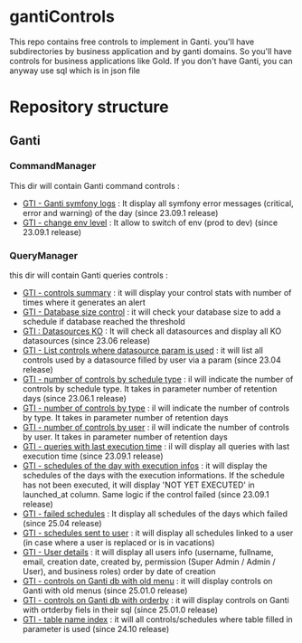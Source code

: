 # gantiControls
This repo contains free controls to implement in Ganti. you'll have subdirectories by business application and by ganti domains.
So you'll have controls for business applications like Gold.
If you don't have Ganti, you can anyway use sql which is in json file

# Repository structure
## Ganti
### CommandManager
This dir will contain Ganti command controls :

- [GTI - Ganti symfony logs](https://github.com/gantiapp/gantiControls/blob/main/ganti/CommandManager/GTI%20-%20Ganti%20symfony%20logs.json) : It display all symfony error messages (critical, error and warning) of the day (since 23.09.1 release)
- [GTI - change env level](https://github.com/gantiapp/gantiControls/blob/main/ganti/CommandManager/GTI%20-%20change%20env%20level.json) : It allow to switch of env (prod to dev) (since 23.09.1 release)
  
### QueryManager
this dir will contain Ganti queries controls :

- [GTI - controls summary](https://github.com/gantiapp/gantiControls/blob/main/ganti/QueryManager/GTI%20-%20Control%20summary.json) : it will display your control stats with number of times where it generates an alert
- [GTI - Database size control](https://github.com/gantiapp/gantiControls/blob/main/ganti/QueryManager/GTI%20-%20Database%20size%20control.json) : it will check your database size to add a schedule if database reached the threshold
- [GTI : Datasources KO](https://github.com/gantiapp/gantiControls/blob/main/ganti/QueryManager/GTI%20-%20Datasources%20KO.json) : It will check all datasources and display all KO datasources (since 23.06 release)
- [GTI - List controls where datasource param is used](https://github.com/gantiapp/gantiControls/blob/main/ganti/QueryManager/GTI%20-%20List%20controls%20where%20datasource%20param%20is%20used.json) : it will list all controls used by a datasource filled by user via a param (since 23.04 release)
- [GTI - number of controls by schedule type](https://github.com/gantiapp/gantiControls/blob/main/ganti/QueryManager/GTI%20-%20number%20of%20controls%20by%20schedule%20type.json) : il will indicate the number of controls by schedule type. It takes in parameter number of retention days (since 23.06.1 release)
- [GTI - number of controls by type](https://github.com/gantiapp/gantiControls/blob/main/ganti/QueryManager/GTI%20-%20number%20of%20controls%20by%20type.json) : il will indicate the number of controls by type. It takes in parameter number of retention days
- [GTI - number of controls by user](https://github.com/gantiapp/gantiControls/blob/main/ganti/QueryManager/GTI%20-%20number%20of%20controls%20by%20user.json) : il will indicate the number of controls by user. It takes in parameter number of retention days
- [GTI - queries with last execution time](https://github.com/gantiapp/gantiControls/blob/main/ganti/QueryManager/GTI%20-%20queries%20with%20last%20execution%20time.json) : il will display all queries with last execution time (since 23.09.1 release)
- [GTI - schedules of the day with execution infos](https://github.com/gantiapp/gantiControls/blob/main/ganti/QueryManager/GTI%20-%20schedules%20of%20the%20day%20with%20execution%20infos.json) : it will display the schedules of the days with the execution informations. If the schedule has not been executed, it will display 'NOT YET EXECUTED' in launched_at column. Same logic if the control failed (since 23.09.1 release)
- [GTI - failed schedules](https://github.com/gantiapp/gantiControls/blob/main/ganti/QueryManager/GTI%20-%20failed%20schedules.json) : It display all schedules of the days which failed (since 25.04 release)
- [GTI - schedules sent to user](https://github.com/gantiapp/gantiControls/blob/main/ganti/QueryManager/GTI%20-%20schedules%20sent%20to%20user.json) : it will display all schedules linked to a user (in case where a user is replaced or is in vacations)
- [GTI - User details](ganti/QueryManager/GTI%20-%20User%20details.json) : it will display all users info (username, fullname, email, creation date, created by, permission (Super Admin / Admin / User), and business roles) order by date of creation
- [GTI - controls on Ganti db with old menu](https://github.com/gantiapp/gantiControls/blob/main/ganti/QueryManager/GTI%20-%20controls%20on%20Ganti%20db%20with%20old%20menu.json) : it will display controls on Ganti with old menus (since 25.01.0 release)
- [GTI - controls on Ganti db with orderby](https://github.com/gantiapp/gantiControls/blob/main/ganti/QueryManager/GTI%20-%20controls%20on%20Ganti%20db%20with%20orderby.json) : it will display controls on Ganti with ortderby fiels in their sql (since 25.01.0 release)
- [GTI - table name index](https://github.com/gantiapp/gantiControls/blob/main/ganti/QueryManager/GTI%20-%20table%20name%20index.json) : it will all controls/schedules where table filled in parameter is used (since 24.10 release)

